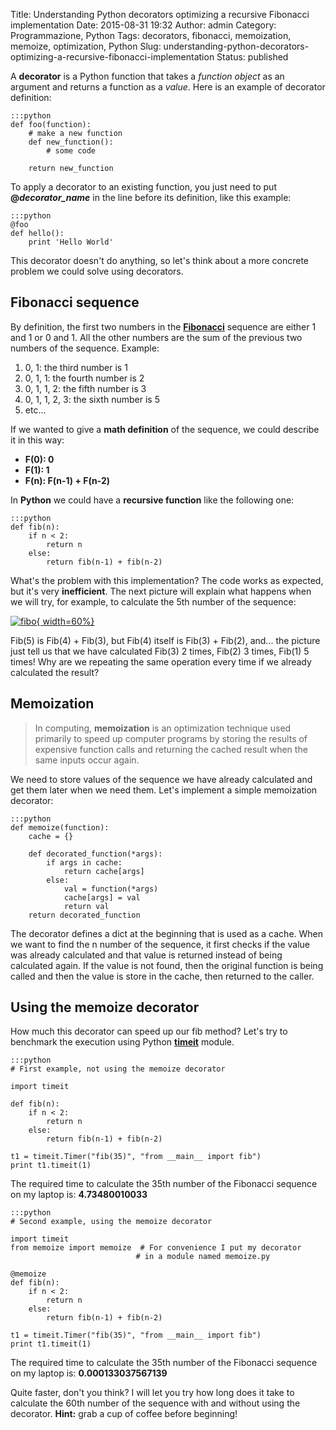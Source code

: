 Title: Understanding Python decorators optimizing a recursive Fibonacci implementation
Date: 2015-08-31 19:32
Author: admin
Category: Programmazione, Python
Tags: decorators, fibonacci, memoization, memoize, optimization, Python
Slug: understanding-python-decorators-optimizing-a-recursive-fibonacci-implementation
Status: published

A **decorator** is a Python function that takes a *function object* as
an argument and returns a function as a *value*. Here is an example of
decorator definition:

    :::python
    def foo(function):
        # make a new function
        def new_function():
            # some code

        return new_function

To apply a decorator to an existing function, you just need to put
**@*decorator\_name*** in the line before its definition, like this
example:

    :::python
    @foo
    def hello():
        print 'Hello World'

This decorator doesn't do anything, so let's think about a more concrete
problem we could solve using decorators.

## Fibonacci sequence

By definition, the first two numbers in the
**[Fibonacci](https://en.wikipedia.org/wiki/Fibonacci_number)** sequence
are either 1 and 1 or 0 and 1. All the other numbers are the sum of the
previous two numbers of the sequence. Example:

1.  0, 1: the third number is 1
2.  0, 1, 1: the fourth number is 2
3.  0, 1, 1, 2: the fifth number is 3
4.  0, 1, 1, 2, 3: the sixth number is 5
5.  etc...

If we wanted to give a **math definition** of the sequence, we could
describe it in this way:

* **F(0): 0**
* **F(1): 1**
* **F(n): F(n-1) + F(n-2)**

In **Python** we could have a **recursive function** like the following
one:

    :::python
    def fib(n):
        if n < 2:
            return n
        else:
            return fib(n-1) + fib(n-2)

What's the problem with this implementation? The code works as expected,
but it's very **inefficient**. The next picture will explain what
happens when we will try, for example, to calculate the 5th number of
the sequence:

[![fibo]({filename}/images/2015/08/fibo.png){ width=60%}]({filename}/images/2015/08/fibo.png)

Fib(5) is Fib(4) + Fib(3), but Fib(4) itself is Fib(3) + Fib(2), and...
the picture just tell us that we have calculated Fib(3) 2 times, Fib(2)
3 times, Fib(1) 5 times! Why are we repeating the same operation every
time if we already calculated the result?

## Memoization

> In computing, **memoization** is an optimization technique used
> primarily to speed up computer programs by storing the results of
> expensive function calls and returning the cached result when the same
> inputs occur again.

We need to store values of the sequence we have already calculated and
get them later when we need them. Let's implement a simple memoization
decorator:

    :::python
    def memoize(function):
        cache = {}

        def decorated_function(*args):
            if args in cache:
                return cache[args]
            else:
                val = function(*args)
                cache[args] = val
                return val
        return decorated_function

The decorator defines a dict at the beginning that is used as a cache.
When we want to find the n number of the sequence, it first checks if
the value was already calculated and that value is returned instead of
being calculated again. If the value is not found, then the original
function is being called and then the value is store in the cache, then
returned to the caller.

## Using the memoize decorator

How much this decorator can speed up our fib method? Let's try to
benchmark the execution using Python
**[timeit](https://docs.python.org/2/library/timeit.html)** module.

    :::python
    # First example, not using the memoize decorator

    import timeit

    def fib(n):
        if n < 2:
            return n
        else:
            return fib(n-1) + fib(n-2)

    t1 = timeit.Timer("fib(35)", "from __main__ import fib")
    print t1.timeit(1)

The required time to calculate the 35th number of the Fibonacci sequence
on my laptop is: **4.73480010033**

    :::python
    # Second example, using the memoize decorator

    import timeit
    from memoize import memoize  # For convenience I put my decorator
                                # in a module named memoize.py

    @memoize
    def fib(n):
        if n < 2:
            return n
        else:
            return fib(n-1) + fib(n-2)

    t1 = timeit.Timer("fib(35)", "from __main__ import fib")
    print t1.timeit(1)

The required time to calculate the 35th number of the Fibonacci sequence
on my laptop is: **0.000133037567139**

Quite faster, don't you think? I will let you try how long does it take
to calculate the 60th number of the sequence with and without using the
decorator. **Hint:** grab a cup of coffee before beginning!
